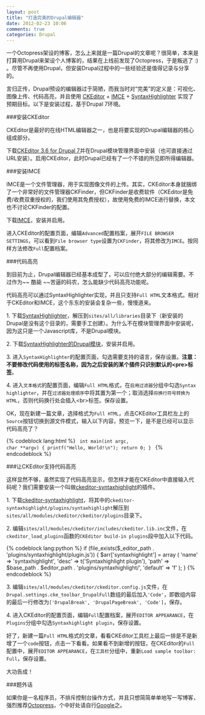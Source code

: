 ```yaml
---
layout: post
title: "打造完美的Drupal编辑器"
date: 2012-02-23 10:06
comments: true
categories: Drupal
---
```

一个Octopress架设的博客，怎么上来就是一篇Drupal的文章呢？很简单，本来是打算用Drupal来架设个人博客的，结果在上线前发现了Octopress，于是叛逃了 :) 。尽管不再使用Drupal，但安装Drupal过程中的一些经验还是值得记录与分享的。

言归正传，Drupal预设的编辑器过于简陋，而我当时对“完美”的定义是：可视化、图像上传、代码高亮，并且使用 [CKEditor](http://ckeditor.com/) + [IMCE](http://drupal.org/project/imce) + [SyntaxHighlighter](http://alexgorbatchev.com/) 实现了预期目标。以下是安装过程，基于Drupal 7环境。

<!--more-->

###安装CKEditor

CKEditor是最好的在线HTML编辑器之一，也是将要实现的Drupal编辑器的核心组成部分。

下载[CKEditor 3.6 for Drupal 7](http://download.cksource.com/CKEditor%20for%20Drupal/CKEditor%203.6.2%20for%20Drupal/ckeditor_3.6.2_for_drupal_7.zip)并在Drupal模块管理界面中安装（也可直接通过URL安装）。启用CKEditor，此时Drupal已经有了一个不错的所见即所得编辑器。

###安装IMCE

IMCE是一个文件管理器，用于实现图像文件的上传。其实，CKEditor本身就捆绑了一个非常好的文件管理器CKFinder，但CKFinder是收费软件（CKEditor是免费/收费双重授权的，我们使用其免费授权），故使用免费的IMCE进行替换，本文也不讨论CKFinder的配置。

下载[IMCE](http://ftp.drupal.org/files/projects/imce-7.x-1.5.tar.gz)，安装并启用。

进入CKEditor的配置页面，编辑`Advanced`配置档案，展开`FILE BROWSER SETTINGS`，可以看到`File browser type`设置为`CKFinder`，将其修改为`IMCE`。按同样方法修改`Full`配置档案。

###代码高亮

到目前为止，Drupal编辑器已经基本成型了，可以应付绝大部分的编辑需要。不过作为~~ 酷毙 ~~苦逼的码农，怎么能缺少代码高亮功能呢。

代码高亮可以通过SyntaxHighlighter实现，并且只支持`Full HTML`文本格式。相对于CKEditor和IMCE，这个东东的安装会复杂一些，慢慢道来。

1\. 下载[SyntaxHighlighter](http://alexgorbatchev.com/SyntaxHighlighter/download/download.php?sh_current)，解压到`sites/all/libraries`目录下（新安装的Drupal是没有这个目录的，需要手工创建）。为什么不在模块管理界面中安装呢，因为这只是一个Javascript库，不是Drupal模块。

2\. 下载[SyntaxHighlighter的Drupal模块](http://ftp.drupal.org/files/projects/syntaxhighlighter-7.x-2.x-dev.tar.gz)，安装并启用。

3\. 进入`SyntaxHighlighter`的配置页面，勾选需要支持的语言，保存设置。**注意：不要修改代码使用的标签名称，因为之后安装的某个插件只识别默认的\<pre\>标签**。

4\. 进入`文本格式`的配置页面，编辑`Full HTML`格式，在`启用过滤器`分组中勾选`Syntax highlighter`，并在`过滤器处理顺序`中将其置为第一个；取消选择`将换行符号转换为HTML`，否则代码换行处会插入\<br\>标签。保存设置。

OK，现在新建一篇文章，选择格式为`Full HTML`，点击CKEditor工具栏左上的`Source`按钮切换到源文件模式，输入以下内容，预览一下，是不是已经可以显示代码高亮了？

{% codeblock lang:html %}
<code class="brush:cpp">
int main(int argc, char **argv)
{
    printf("Hello, World!\n");
    return 0;
}
</code>
{% endcodeblock %}

###让CKEditor支持代码高亮

这样显然不够，虽然实现了代码高亮显示，但怎样才能在CKEditor中直接输入代码呢？我们需要安装一个叫做[ckeditor-syntaxhighlight](http://code.google.com/p/ckeditor-syntaxhighlight/)的插件。

1\. 下载[ckeditor-syntaxhighlight](http://ckeditor-syntaxhighlight.googlecode.com/files/ckeditor-syntaxhighlight-1.0.tar.bz2)，将其中的`ckeditor-syntaxhighlight/plugins/syntaxhighlight`解压到`sites/all/modules/ckeditor/ckeditor/plugins`目录下。

2\. 编辑`sites/all/modules/ckeditor/includes/ckeditor.lib.inc`文件，在`ckeditor_load_plugins`函数的`CKEditor build-in plugins`段中加入以下代码。

{% codeblock lang:python %}
if (file_exists($_editor_path . 'plugins/syntaxhighlight/plugin.js'))
{
    $arr['syntaxhighlight'] = array
    (
        'name' => 'syntaxhighlight',
        'desc' => t('Syntaxhighlight plugin'),
        'path' => $base_path . $editor_path . 'plugins/syntaxhighlight/',
        'default' => 'f'
    );
}
{% endcodeblock %}

3\. 编辑`sites/all/modules/ckeditor/ckeditor.config.js`文件，在`Drupal.settings.cke_toolbar_DrupalFull`数组的最后加入`'Code'`，即数组内容的最后一行修改为`['DrupalBreak', 'DrupalPageBreak', 'Code']`，保存。

4\. 进入CKEditor的配置页面，编辑`Full`配置档案，展开`EDITOR APPEARANCE`，在`Plugins`分组中勾选`Syntaxhighlight plugin`，保存设置。

好了，新建一篇`Full HTML`格式的文章，看看CKEditor工具栏上最后一排是不是新增了一个`code`按钮，点击一下看看。如果看不到新增的按钮，在CKEditor的`Full`配置中，展开`EDITOR APPEARANCE`，在`工具栏`分组中，重新`Load sample toolbar: Full`，保存设置。

大功告成！

###题外话

如果你是一名程序员，不排斥控制台操作方式，并且只想简简单单地写一写博客，强烈推荐[Octopress](http://octopress.org)，个中好处请自行[Google](http://www.google.com/search?q=Octopress)之。